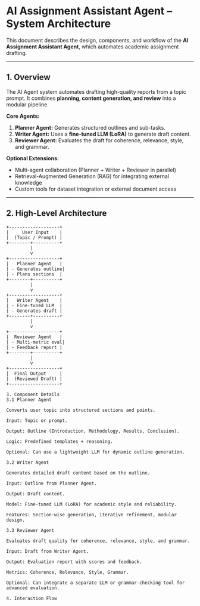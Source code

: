 # AI Assignment Assistant Agent – System Architecture

This document describes the design, components, and workflow of the **AI Assignment Assistant Agent**, which automates academic assignment drafting.

---

## 1. Overview

The AI Agent system automates drafting high-quality reports from a topic prompt. It combines **planning, content generation, and review** into a modular pipeline.

**Core Agents:**
1. **Planner Agent:** Generates structured outlines and sub-tasks.
2. **Writer Agent:** Uses a **fine-tuned LLM (LoRA)** to generate draft content.
3. **Reviewer Agent:** Evaluates the draft for coherence, relevance, style, and grammar.

**Optional Extensions:**
- Multi-agent collaboration (Planner + Writer + Reviewer in parallel)
- Retrieval-Augmented Generation (RAG) for integrating external knowledge
- Custom tools for dataset integration or external document access

---

## 2. High-Level Architecture

```text
+-------------------+
|     User Input    |
|  (Topic / Prompt) |
+--------+----------+
         |
         v
+-------------------+
|   Planner Agent   |
| - Generates outline|
| - Plans sections  |
+--------+----------+
         |
         v
+-------------------+
|   Writer Agent    |
| - Fine-tuned LLM  |
| - Generates draft |
+--------+----------+
         |
         v
+-------------------+
|  Reviewer Agent   |
| - Multi-metric eval|
| - Feedback report |
+--------+----------+
         |
         v
+-------------------+
|  Final Output     |
|  (Reviewed Draft) |
+-------------------+

3. Component Details
3.1 Planner Agent

Converts user topic into structured sections and points.

Input: Topic or prompt.

Output: Outline (Introduction, Methodology, Results, Conclusion).

Logic: Predefined templates + reasoning.

Optional: Can use a lightweight LLM for dynamic outline generation.

3.2 Writer Agent

Generates detailed draft content based on the outline.

Input: Outline from Planner Agent.

Output: Draft content.

Model: Fine-tuned LLM (LoRA) for academic style and reliability.

Features: Section-wise generation, iterative refinement, modular design.

3.3 Reviewer Agent

Evaluates draft quality for coherence, relevance, style, and grammar.

Input: Draft from Writer Agent.

Output: Evaluation report with scores and feedback.

Metrics: Coherence, Relevance, Style, Grammar.

Optional: Can integrate a separate LLM or grammar-checking tool for advanced evaluation.

4. Interaction Flow
